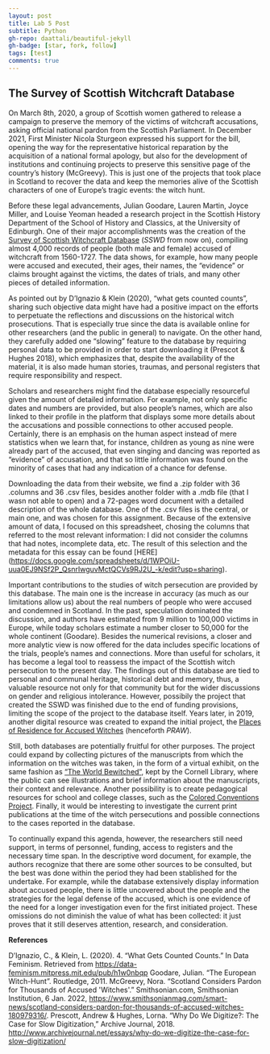```yaml
---
layout: post
title: Lab 5 Post
subtitle: Python
gh-repo: daattali/beautiful-jekyll
gh-badge: [star, fork, follow]
tags: [test]
comments: true
---
```

## The Survey of Scottish Witchcraft Database

On March 8th, 2020, a group of Scottish women gathered to release a campaign to preserve the memory of the victims of witchcraft accusations, asking official national pardon from the Scottish Parliament. In December 2021, First Minister Nicola Sturgeon expressed his support for the bill, opening the way for the representative historical reparation by the acquisition of a national formal apology, but also for the development of institutions and continuing projects to preserve this sensitive page of the country’s history (McGreevy). This is just one of the projects that took place in Scotland to recover the data and keep the memories alive of the Scottish characters of one of Europe’s tragic events: the witch hunt.

Before these legal advancements, Julian Goodare, Lauren Martin, Joyce Miller, and Louise Yeoman headed a research project in the Scottish History Department of the School of History and Classics, at the University of Edinburgh. One of their major accomplishments was the creation of the [Survey of Scottish Witchcraft Database](https://witches.shca.ed.ac.uk/index.cfm?fuseaction=home.main) (*SSWD* from now on), compiling almost 4,000 records of people (both male and female) accused of witchcraft from 1560-1727. The data shows, for example, how many people were accused and executed, their ages, their names, the “evidence” or claims brought against the victims, the dates of trials, and many other pieces of detailed information.

As pointed out by D’Ignazio & Klein (2020), “what gets counted counts”, sharing such objective data might have had a positive impact on the efforts to perpetuate the reflections and discussions on the historical witch prosecutions. That is especially true since the data is available online for other researchers (and the public in general) to navigate. On the other hand, they carefully added one “slowing” feature to the database by requiring personal data to be provided in order to start downloading it (Prescot & Hughes 2018), which emphasizes that, despite the availability of the material, it is also made human stories, traumas, and personal registers that require responsibility and respect.

Scholars and researchers might find the database especially resourceful given the amount of detailed information. For example, not only specific dates and numbers are provided, but also people’s names, which are also linked to their profile in the platform that displays some more details about the accusations and possible connections to other accused people. Certainly, there is an emphasis on the human aspect instead of mere statistics when we learn that, for instance, children as young as nine were already part of the accused, that even singing and dancing was reported as “evidence” of accusation, and that so little information was found on the minority of cases that had any indication of a chance for defense.

Downloading the data from their website, we find a .zip folder with 36 .columns and 36 .csv files, besides another folder with a .mdb file (that I wasn not able to open) and a 72-pages word document with a detailed description of the whole database. One of the .csv files is the central, or main one, and was chosen for this assignment. Because of the extensive amount of data, I focused on this spreadsheet, chosing the columns that referred to the most relevant information: I did not consider the columns that had notes, incomplete data, etc. The result of this selection and the metadata for this essay can be found [HERE] (https://docs.google.com/spreadsheets/d/1WPOiU-uua0EJ9NSf2P_QsnrIwguvMctQCVs9RJ2U_-k/edit?usp=sharing).

Important contributions to the studies of witch persecution are provided by this database. The main one is the increase in accuracy (as much as our limitations allow us) about the real numbers of people who were accused and condemned in Scotland. In the past, speculation dominated the discussion, and authors have estimated from 9 million to 100,000 victims in Europe, while today scholars estimate a number closer to 50,000 for the whole continent (Goodare). Besides the numerical revisions, a closer and more analytic view is now offered for the data includes specific locations of the trials, people’s names and connections.
More than useful for scholars, it has become a legal tool to reassess the impact of the Scottish witch persecution to the present day. The findings out of this database are tied to personal and communal heritage, historical debt and memory, thus, a valuable resource not only for that community but for the wider discussions on gender and religious intolerance. However, possibily the project that created the SSWD was finished due to the end of funding provisions, limiting the scope of the project to the database itself. Years later, in 2019, another digital resource was created to expand the initial project, the [Places of Residence for Accused Witches](https://witches.is.ed.ac.uk) (henceforth *PRAW*).

Still, both databases are potentially fruitful for other purposes. The project could expand by collecting pictures of the manuscripts from which the information on the witches was taken, in the form of a virtual exhibit, on the same fashion as [“The World Bewitched”](https://rmc.library.cornell.edu/witchcraft/exhibition/introduction/index.html#modalClosed), kept by the Cornell Library, where the public can see illustrations and brief information about the manuscripts, their context and relevance. Another possibility is to create pedagogical resources for school and college classes, such as the [Colored Conventions Project](https://coloredconventions.org/teaching/). Finally, it would be interesting to investigate the current print publications at the time of the witch persecutions and possible connections to the cases reported in the database.

To continually expand this agenda, however, the researchers still need support, in terms of personnel, funding, access to registers and the necessary time span. In the descriptive word document, for example, the authors recognize that there are some other sources to be consulted, but the best was done within the period they had been stablished for the undertake. For example, while the database extensively display information about accused people, there is little uncovered about the people and the strategies for the legal defense of the accused, which is one evidence of the need for a longer investigation even for the first initiated project. These omissions do not diminish the value of what has been collected: it just proves that it still deserves attention, research, and consideration.

**References**

D’Ignazio, C., & Klein, L. (2020). 4. “What Gets Counted Counts.” In Data Feminism. Retrieved from https://data-feminism.mitpress.mit.edu/pub/h1w0nbqp
Goodare, Julian. “The European Witch-Hunt”. Routledge, 2011.
McGreevy, Nora. “Scotland Considers Pardon for Thousands of Accused 'Witches'.” Smithsonian.com, Smithsonian Institution, 6 Jan. 2022, https://www.smithsonianmag.com/smart-news/scotland-considers-pardon-for-thousands-of-accused-witches-180979316/.
Prescott, Andrew & Hughes, Lorna. “Why Do We Digitize?: The Case for Slow Digitization,” Archive Journal, 2018. http://www.archivejournal.net/essays/why-do-we-digitize-the-case-for-slow-digitization/
